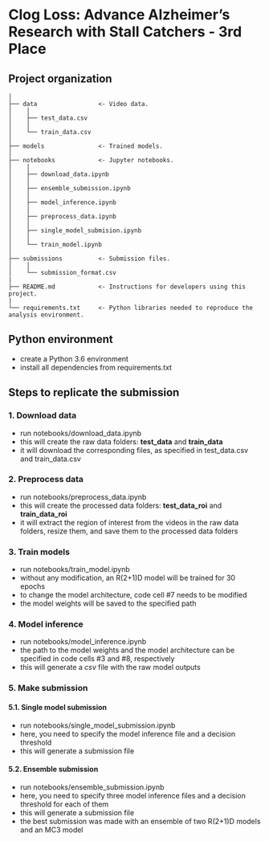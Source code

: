 Clog Loss: Advance Alzheimer’s Research with Stall Catchers - 3rd Place
==============================

Project organization
------------

    │
    ├── data                 <- Video data.
    │    │    
    │    ├── test_data.csv
    │    │
    │    └── train_data.csv
    │
    ├── models               <- Trained models.
    │
    ├── notebooks            <- Jupyter notebooks.
    │    │    
    │    ├── download_data.ipynb
    │    │
    │    ├── ensemble_submission.ipynb
    │    │
    │    ├── model_inference.ipynb
    │    │
    │    ├── preprocess_data.ipynb
    │    │
    │    ├── single_model_submision.ipynb
    │    │
    │    └── train_model.ipynb
    │
    ├── submissions          <- Submission files.
    │    │
    │    └── submission_format.csv
    |
    ├── README.md            <- Instructions for developers using this project.
    |
    └── requirements.txt     <- Python libraries needed to reproduce the analysis environment.


Python environment
------------
- create a Python 3.6 environment
- install all dependencies from requirements.txt


Steps to replicate the submission
------------

### 1. Download data
- run notebooks/download_data.ipynb
- this will create the raw data folders: **test_data** and **train_data**
- it will download the corresponding files, as specified in test_data.csv and train_data.csv
    
### 2. Preprocess data
- run notebooks/preprocess_data.ipynb
- this will create the processed data folders: **test_data_roi** and **train_data_roi**
- it will extract the region of interest from the videos in the raw data folders, resize them, and save them to the processed data folders
    
### 3. Train models
- run notebooks/train_model.ipynb
- without any modification, an R(2+1)D model will be trained for 30 epochs
- to change the model architecture, code cell #7 needs to be modified
- the model weights will be saved to the specified path
    
### 4. Model inference
- run notebooks/model_inference.ipynb
- the path to the model weights and the model architecture can be specified in code cells #3 and #8, respectively
- this will generate a *csv* file with the raw model outputs
    
### 5. Make submission
#### 5.1. Single model submission
- run notebooks/single_model_submission.ipynb
- here, you need to specify the model inference file and a decision threshold
- this will generate a submission file
    
#### 5.2. Ensemble submission
- run notebooks/ensemble_submission.ipynb
- here, you need to specify three model inference files and a decision threshold for each of them
- this will generate a submission file
- the best submission was made with an ensemble of two R(2+1)D models and an MC3 model